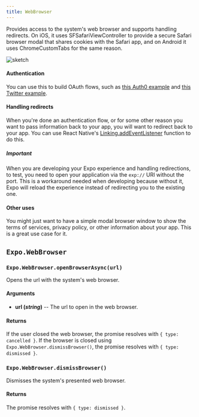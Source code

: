 ```yaml
---
title: WebBrowser
---
```


Provides access to the system's web browser and supports handling redirects. On iOS, it uses SFSafariViewController to provide a secure Safari browser modal that shares cookies with the Safari app, and on Android it uses ChromeCustomTabs for the same reason.

![sketch](r116LYJne)
<br />

#### Authentication
 You can use this to build OAuth flows,
such as [this Auth0 example](https://github.com/AppAndFlow/exponent-auth0-example) and [this Twitter example](https://github.com/AppAndFlow/exponent-twitter-login-example).

#### Handling redirects

When you're done an authentication flow, or for some other reason you want to pass information back to your app, you will want to redirect back to your app.
You can use React Native's [Linking.addEventListener](https://facebook.github.io/react-native/docs/linking.html) function to do this.

##### Important

When you are developing your Expo experience and handling redirections, to test, you need to open your application via the `exp://` URI without the port. This is a workaround needed when developing because without it, Expo will reload the experience instead of redirecting you to the existing one.

#### Other uses

You might just want to have a simple modal browser window to show the terms of services, privacy policy, or other information about your app. This is a great use case for it.

## `Expo.WebBrowser`

### `Expo.WebBrowser.openBrowserAsync(url)`

Opens the url with the system's web browser.

#### Arguments

-  **url (_string_)** -- The url to open in the web browser.

#### Returns

If the user closed the web browser, the promise resolves with `{ type: cancelled }`.
If the browser is closed using `Expo.WebBrowser.dismissBrowser()`, the promise resolves with `{ type: dismissed }`.

### `Expo.WebBrowser.dismissBrowser()`

Dismisses the system's presented web browser.

#### Returns

The promise resolves with `{ type: dismissed }`.
